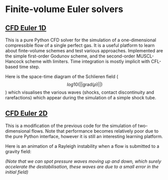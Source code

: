# Finite-volume Euler solvers

## [CFD Euler 1D]()

This is a pure Python CFD solver for the simulation of a one-dimensional compressible flow of a single perfect gas.
It is a useful platform to learn about finte-volume schemes and test various approaches.
Implemented are the simple first-order Godunov scheme, and the second-order MUSCL-Hancock scheme with limiters.
Time integration is mostly implicit with CFL-based time step.

Here is the space-time diagram of the Schlieren field ($$log10(||\mathrm{grad}(\rho)||)$$) which visualises the various waves (shocks, contact discontinuity and rarefactions) which appear during the simulation of a simple shock tube.

## [CFD Euler 2D]()

This is a modification of the previous code for the simulation of two-dimensional flows. Note that performance becomes relatively poor due to the pure Python interface, however it is still an interesting learning platform.

Here is an animation of a Rayleigh instability when a flow is submitted to a gravity field:

*(Note that we can spot pressure waves moving up and down, which surely accelerate the destabilisation, these waves are due to a small error in the initial field)*